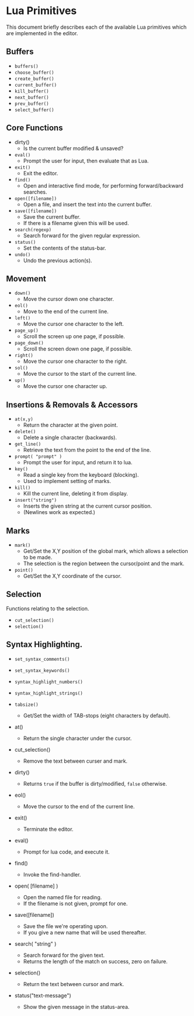 # Lua Primitives

This document briefly describes each of the available Lua primitives
which are implemented in the editor.

## Buffers

* `buffers()`
* `choose_buffer()`
* `create_buffer()`
* `current_buffer()`
* `kill_buffer()`
* `next_buffer()`
* `prev_buffer()`
* `select_buffer()`


## Core Functions

* dirty()
    * Is the current buffer modified & unsaved?
* `eval()`
    * Prompt the user for input, then evaluate that as Lua.
* `exit()`
    * Exit the editor.
* `find()`
    * Open and interactive find mode, for performing forward/backward searches.
* `open([filename])`
    * Open a file, and insert the text into the current buffer.
* `save([filename])`
    * Save the current buffer.
    * If there is a filename given this will be used.
* `search(regexp)`
    * Search forward for the given regular expression.
* `status()`
    * Set the contents of the status-bar.
* `undo()`
    * Undo the previous action(s).


## Movement

* `down()`
    * Move the cursor down one character.
* `eol()`
    * Move to the end of the current line.
* `left()`
    * Move the cursor one character to the left.
* `page_up()`
    * Scroll the screen up one page, if possible.
* `page_down()`
    * Scroll the screen down one page, if possible.
* `right()`
    * Move the cursor one character to the right.
* `sol()`
    * Move the cursor to the start of the current line.
* `up()`
    * Move the cursor one character up.


## Insertions & Removals & Accessors

* `at(x,y)`
    * Return the character at the given point.
* `delete()`
    * Delete a single character (backwards).
* `get_line()`
    * Retrieve the text from the point to the end of the line.
* `prompt( "prompt" )`
    * Prompt the user for input, and return it to lua.
* `key()`
    * Read a single key from the keyboard (blocking).
    * Used to implement setting of marks.
* `kill()`
    * Kill the current line, deleting it from display.
* `insert("string")`
    * Inserts the given string at the current cursor position.
    * (Newlines work as expected.)


## Marks

* `mark()`
    * Get/Set the X,Y position of the global mark, which allows a selection to be made.
    * The selection is the region between the cursor/point and the mark.
* `point()`
    * Get/Set the X,Y coordinate of the cursor.

## Selection

Functions relating to the selection.

* `cut_selection()`
* `selection()`


## Syntax Highlighting.

* `set_syntax_comments()`
* `set_syntax_keywords()`
* `syntax_highlight_numbers()`
* `syntax_highlight_strings()`
* `tabsize()`
    * Get/Set the width of TAB-stops (eight characters by default).


* at()
    * Return the single character under the cursor.
* cut_selection()
    * Remove the text between curser and mark.
* dirty()
    * Returns `true` if the buffer is dirty/modified, `false` otherwise.
* eol()
    * Move the cursor to the end of the current line.
* exit()
    * Terminate the editor.
* eval()
    * Prompt for lua code, and execute it.
* find()
    * Invoke the find-handler.
* open( [filename] )
    * Open the named file for reading.
    * If the filename is not given, prompt for one.
* save([filename])
    * Save the file we're operating upon.
    * If you give a new name that will be used thereafter.
* search( "string" )
    * Search forward for the given text.
    * Returns the length of the match on success, zero on failure.
* selection()
    * Return the text between cursor and mark.
* status("text-message")
    * Show the given message in the status-area.
